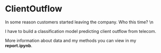 # ClientOutflow
<p>In some reason customers started leaving the company. Who this time? \n<p>
<p>I have to build a classification model predicting client outflow from telecom.</p>

More information about data and my methods you can view in my <b>report.ipynb</b>.
